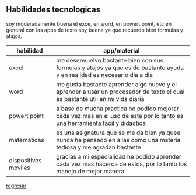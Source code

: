 ## Habilidades tecnologicas

soy moderadamente buena el exce, en word, en powert point, etc en general con las apps de texto soy buena ya que recuerdo bien formulas y atajos.

| habilidad | app/material |
|-----------|--------------|
| excel | me desenvuelvo bastante bien con sus formulas y atajos ya que es de bastante ayuda y en realidad es necesario dia a dia |
| word | me gusta bastante aprender algo nuevo y el aprender a usar un procesador de texto el cual es bastante util en mi vida diaria |
| powert point | a base de mucha practica he podido mejorar cada vez mas en el uso de este por lo tanto es una herramienta facil y didactica |
| matematicas | es una asignatura que se me da bien ya quee nunca he pensado en allas como una materia tediosa y me agradan bastante |
| dispositivos moviles | gracias a mi especialidad he podido aprender cada vez mas hacerca de estos, por lo tanto los manejo de mejor manera |

[regresar](./index.md)
